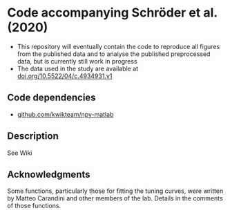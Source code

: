 # Code accompanying Schröder et al. (2020)

* This repository will eventually contain the code to reproduce all figures from the published data and to analyse the published preprocessed data, but is currently still work in progress
* The data used in the study are available at 
[doi.org/10.5522/04/c.4934931.v1](https://doi.org/10.5522/04/c.4934931.v1)

## Code dependencies
* [github.com/kwikteam/npy-matlab](https://github.com/kwikteam/npy-matlab)

## Description
See Wiki

## Acknowledgments
Some functions, particularly those for fitting the tuning curves, were written by Matteo Carandini and other members of the lab. Details in the comments of those functions.

